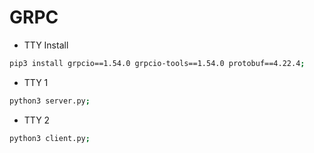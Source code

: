# GRPC

- TTY Install
```bash
pip3 install grpcio==1.54.0 grpcio-tools==1.54.0 protobuf==4.22.4;
```

- TTY 1
```bash
python3 server.py;
```

- TTY 2
```bash
python3 client.py;
```
